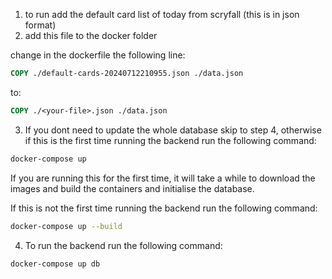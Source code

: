 1. to run add the default card list of today from scryfall (this is in json format)
2. add this file to the docker folder

change in the dockerfile the following line:
``` Dockerfile
COPY ./default-cards-20240712210955.json ./data.json
```
to:
``` Dockerfile
COPY ./<your-file>.json ./data.json
```

3. If you dont need to update the whole database skip to step 4, otherwise if this is the first time running the backend run the following command:
``` bash
docker-compose up
```
If you are running this for the first time, it will take a while to download the images and build the containers and initialise the database.

If this is not the first time running the backend run the following command:
``` bash
docker-compose up --build
```

4. To run the backend run the following command:
``` bash
docker-compose up db
```